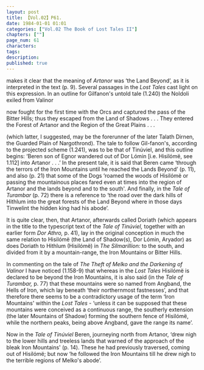 ```yaml
---
layout: post
title: 【Vol.02】P61.
date: 1984-01-01 01:01
categories: ["Vol.02 The Book of Lost Tales II"]
chapters: [""]
page_num: 61
characters: 
tags: 
description: 
published: true
---
```


<p style="text-indent: 0;">
makes it clear that the meaning of <I>Artanor </I>was ‘the Land Beyond’, as it is interpreted in the text (p. 9). Several passages in the <I>Lost</I> <I>Tales </I>cast light on this expression. In an outline for Gilfanon's untold tale (1.240) the Noldoli exiled from Valinor
</p>

now fought for the first time with the Orcs and captured the pass of the Bitter Hills; thus they escaped from the Land of Shadows . . . They entered the Forest of Artanor and the Region of the Great Plains . . .

(which latter, I suggested, may be the forerunner of the later Talath Dirnen, the Guarded Plain of Nargothrond). The tale to follow Gil-fanon's, according to the projected scheme (1.241), was to be that of Tinúviel, and this outline begins: ‘Beren son of Egnor wandered out of Dor Lómin [i.e. Hisilómë, see 1.112] into Artanor . . .’ In the present tale, it is said that Beren came ‘through the terrors of the Iron Mountains until he reached the Lands Beyond’ (p. 11), and also (p. 21) that some of the Dogs ‘roamed the woods of Hisilómë or passing the mountainous places fared even at times into the region of Artanor and the lands beyond and to the south'. And finally, in the <I>Tale of Turambar </I>(p. 72) there is a reference to ‘the road over the dark hills of Hithlum into the great forests of the Land Beyond where in those days Tinwelint the hidden king had his abode’.

It is quite clear, then, that Artanor, afterwards called Doriath (which appears in the title to the typescript text of the <I>Tale of Tinúviel, </I>together with an earlier form <I>Dor Athro, </I>p. 41), lay in the original conception in much the same relation to Hisilómë (the Land of Shadow(s), Dor Lómin, Aryador) as does Doriath to Hithlum (Hisilómë) in <I>The Silmarillion: </I>to the south, and divided from it by a mountain-range, the Iron Mountains or Bitter Hills.

In commenting on the tale of <I>The Theft of Melko and the Darkening of Valinor </I>I have noticed (1.158-9) that whereas in the <I>Lost Tales </I>Hisilómë is declared to be beyond the Iron Mountains, it is also said (in the <I>Tale of Turambar, </I>p. 77) that these mountains were so named from Angband, the Hells of Iron, which lay beneath ‘their northernmost fastnesses’, and that therefore there seems to be a contradictory usage of the term ‘Iron Mountains' within the <I>Lost Tales - </I>‘unless it can be supposed that these mountains were conceived as a continuous range, the southerly extension (the later Mountains of Shadow) forming the southern fence of Hisilómë, while the northern peaks, being above Angband, gave the range its name’.

Now in the <I>Tale of Tinúviel </I>Beren, journeying north from Artanor, ‘drew nigh to the lower hills and treeless lands that warned of the approach of the bleak Iron Mountains' (p. 14). These he had previously traversed, coming out of Hisilómë; but now ‘he followed the Iron Mountains till he drew nigh to the terrible regions of Melko's abode’.

